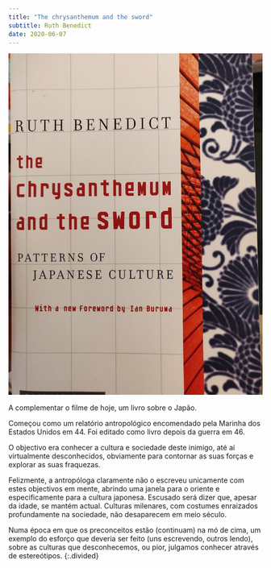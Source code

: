 ```yaml
---
title: "The chrysanthemum and the sword"
subtitle: Ruth Benedict
date: 2020-06-07
---
```


![The chrysanthemum and the sword](assets/images/bk_5.jpg)

A complementar o filme de hoje, um livro sobre o Japão.

Começou como um relatório antropológico encomendado pela Marinha dos Estados Unidos em 44. Foi editado como livro depois da guerra em 46.

O objectivo era conhecer a cultura e sociedade deste inimigo, até aí virtualmente desconhecidos, obviamente para contornar as suas forças e explorar as suas fraquezas.

Felizmente, a antropóloga claramente não o escreveu unicamente com estes objectivos em mente, abrindo uma janela para o oriente e especificamente para a cultura japonesa. Escusado será dizer que, apesar da idade, se mantém actual. Culturas milenares, com costumes enraizados profundamente na sociedade, não desaparecem em meio século.

Numa época em que os preconceitos estão (continuam) na mó de cima, um exemplo do esforço que deveria ser feito (uns escrevendo, outros lendo), sobre as culturas que desconhecemos, ou pior, julgamos conhecer através de estereótipos.
{:.divided}